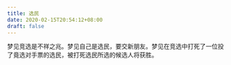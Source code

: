 ```yaml
---
title: 选民
date: 2020-02-15T20:54:12+08:00
draft: false
---
```


梦见竞选是不祥之兆。梦见自己是选民，要交新朋友。梦见在竞选中打死了一位投了竟选对手票的选民，被打死选民所选的候选人将获胜。
